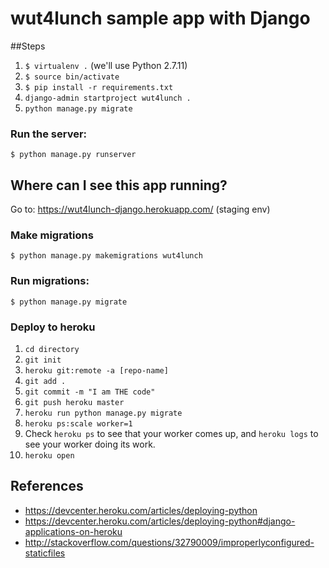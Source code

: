 # wut4lunch sample app with Django

##Steps
1. `$ virtualenv .` (we'll use Python 2.7.11)
2. `$ source bin/activate`
3. `$ pip install -r requirements.txt`
4. `django-admin startproject wut4lunch .`
4. `python manage.py migrate`

### Run the server:
`$ python manage.py runserver`

## Where can I see this app running?
Go to: https://wut4lunch-django.herokuapp.com/ (staging env)

### Make migrations
`$ python manage.py makemigrations wut4lunch`

### Run migrations:
`$ python manage.py migrate`

### Deploy to heroku
1. `cd directory`
2. `git init`
3. `heroku git:remote -a [repo-name]`
4. `git add .`
5. `git commit -m "I am THE code"`
6. `git push heroku master`
7. `heroku run python manage.py migrate`
9. `heroku ps:scale worker=1`
9. Check `heroku ps` to see that your worker comes up, and `heroku logs` to see your worker doing its work.
10. `heroku open`

## References
* https://devcenter.heroku.com/articles/deploying-python
* https://devcenter.heroku.com/articles/deploying-python#django-applications-on-heroku
* http://stackoverflow.com/questions/32790009/improperlyconfigured-staticfiles




